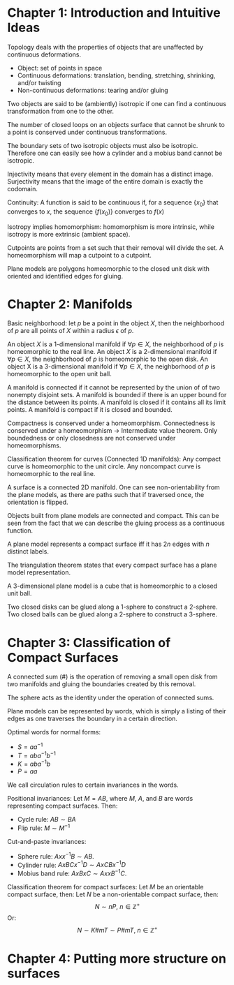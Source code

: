 # Chapter 1: Introduction and Intuitive Ideas
Topology deals with the properties of objects that are unaffected by continuous deformations.
- Object: set of points in space
- Continuous deformations: translation, bending, stretching, shrinking, and/or twisting
- Non-continuous deformations: tearing and/or gluing

Two objects are said to be (ambiently) isotropic if one can find a continuous transformation from one to the other. 

The number of closed loops on an objects surface that cannot be shrunk to a point is conserved under continuous transformations.

The boundary sets of two isotropic objects must also be isotropic. Therefore one can easily see how a cylinder and a mobius band cannot be isotropic.

Injectivity means that every element in the domain has a distinct image.
Surjectivity means that the image of the entire domain is exactly the codomain.

Continuity:
A function is said to be continuous if, for a sequence $\{x_0\}$ that converges to $x$, the sequence $\{f(x_0)\}$ converges to $f(x)$

Isotropy implies homomorphism: homomorphism is more intrinsic, while isotropy is more extrinsic (ambient space).

Cutpoints are points from a set such that their removal will divide the set.
A homeomorphism will map a cutpoint to a cutpoint.

Plane models are polygons homeomorphic to the closed unit disk with oriented and identified edges for gluing.

# Chapter 2: Manifolds
Basic neighborhood: let $p$ be a point in the object $X$, then the neighborhood of $p$ are all points of $X$ within a radius $\epsilon$ of $p$.

An object $X$ is a 1-dimensional manifold if $\forall p \in X$, the neighborhood of $p$ is homeomorphic to the real line.
An object $X$ is a 2-dimensional manifold if $\forall p \in X$, the neighborhood of $p$ is homeomorphic to the open disk.
An object X is a 3-dimensional manifold if  $\forall p \in X$, the neighborhood of $p$ is homeomorphic to the open unit ball.

A manifold is connected if it cannot be represented by the union of of two nonempty disjoint sets.
A manifold is bounded if there is an upper bound for the distance between its points.
A manifold is closed if it contains all its limit points.
A manifold is compact if it is closed and bounded. 

Compactness is conserved under a homeomorphism.
Connectedness is conserved under a homeomorphism -> Intermediate value theorem.
Only boundedness or only closedness are not conserved under homeomorphisms.

Classification theorem for curves (Connected 1D manifolds):
Any compact curve is homeomorphic to the unit circle.
Any noncompact curve is homeomorphic to the real line.

A surface is a connected 2D manifold.
One can see non-orientability from the plane models, as there are paths such that if traversed once, the orientation is flipped. 

Objects built from plane models are connected and compact. This can be seen from the fact that we can describe the gluing process as a continuous function.

A plane model represents a compact surface iff it has $2n$ edges with $n$ distinct labels.

The triangulation theorem states that every compact surface has a plane model representation.

A 3-dimensional plane model is a cube that is homeomorphic to a closed unit ball.

Two closed disks can be glued along a 1-sphere to construct a 2-sphere.
Two closed balls can be glued along a 2-sphere to construct a 3-sphere.

# Chapter 3: Classification of Compact Surfaces
A connected sum ($\#$) is the operation of removing a small open disk from two manifolds and gluing the boundaries created by this removal.

The sphere acts as the identity under the operation of connected sums. 

Plane models can be represented by words, which is simply a listing of their edges as one traverses the boundary in a certain direction.

Optimal words for normal forms:
- $S = aa^{-1}$
- $T = aba^{-1}b^{-1}$
- $K = aba^{-1}b$
- $P = aa$

We call circulation rules to certain invariances in the words.

Positional invariances:
Let $M = AB$, where $M$, $A$, and $B$ are words representing compact surfaces. Then:
- Cycle rule: $AB \sim BA$
- Flip rule: $M \sim M^{-1}$

Cut-and-paste invariances:
- Sphere rule: $Axx^{-1}B\sim AB$.
- Cylinder rule: $AxBCx^{-1}D \sim AxCBx^{-1}D$ 
- Mobius band rule: $AxBxC \sim AxxB^{-1}C$.

Classification theorem for compact surfaces:
Let $M$ be an orientable compact surface, then:
Let $N$ be a non-orientable compact surface, then:
$$
N \sim nP\text{,  }n\in\mathbb{Z}^{+}
$$
Or: 
$$
N \sim K\#mT \sim P\#mT\text{,  }n\in\mathbb{Z}^{+} 
$$
# Chapter 4: Putting more structure on surfaces

